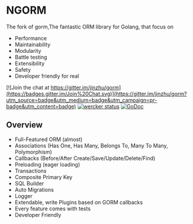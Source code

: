 # NGORM

 The fork of gorm,The fantastic ORM library for Golang, that focus on

* Performance
* Maintainability
* Modularity
* Battle testing
* Extensibility
* Safety
* Developer friendly for real

[![Join the chat at https://gitter.im/jinzhu/gorm](https://badges.gitter.im/Join%20Chat.svg)](https://gitter.im/jinzhu/gorm?utm_source=badge&utm_medium=badge&utm_campaign=pr-badge&utm_content=badge)
[![wercker status](https://app.wercker.com/status/0cb7bb1039e21b74f8274941428e0921/s/master "wercker status")](https://app.wercker.com/project/bykey/0cb7bb1039e21b74f8274941428e0921)
[![GoDoc](https://godoc.org/github.com/jinzhu/gorm?status.svg)](https://godoc.org/github.com/jinzhu/gorm)

## Overview

* Full-Featured ORM (almost)
* Associations (Has One, Has Many, Belongs To, Many To Many, Polymorphism)
* Callbacks (Before/After Create/Save/Update/Delete/Find)
* Preloading (eager loading)
* Transactions
* Composite Primary Key
* SQL Builder
* Auto Migrations
* Logger
* Extendable, write Plugins based on GORM callbacks
* Every feature comes with tests
* Developer Friendly

